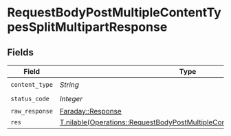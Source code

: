 # RequestBodyPostMultipleContentTypesSplitMultipartResponse


## Fields

| Field                                                                                                                                                          | Type                                                                                                                                                           | Required                                                                                                                                                       | Description                                                                                                                                                    |
| -------------------------------------------------------------------------------------------------------------------------------------------------------------- | -------------------------------------------------------------------------------------------------------------------------------------------------------------- | -------------------------------------------------------------------------------------------------------------------------------------------------------------- | -------------------------------------------------------------------------------------------------------------------------------------------------------------- |
| `content_type`                                                                                                                                                 | *String*                                                                                                                                                       | :heavy_check_mark:                                                                                                                                             | N/A                                                                                                                                                            |
| `status_code`                                                                                                                                                  | *Integer*                                                                                                                                                      | :heavy_check_mark:                                                                                                                                             | N/A                                                                                                                                                            |
| `raw_response`                                                                                                                                                 | [Faraday::Response](https://www.rubydoc.info/gems/faraday/Faraday/Response)                                                                                    | :heavy_minus_sign:                                                                                                                                             | N/A                                                                                                                                                            |
| `res`                                                                                                                                                          | [T.nilable(Operations::RequestBodyPostMultipleContentTypesSplitMultipartRes)](../../models/operations/requestbodypostmultiplecontenttypessplitmultipartres.md) | :heavy_minus_sign:                                                                                                                                             | OK                                                                                                                                                             |